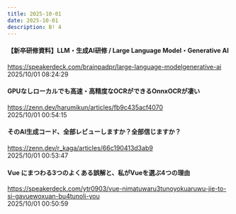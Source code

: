 ```yaml
---
title: 2025-10-01
date: 2025-10-01
description: B! 4
---
```


#### 【新卒研修資料】LLM・生成AI研修 / Large Language Model・Generative AI
https://speakerdeck.com/brainpadpr/large-language-modelgenerative-ai<br>
2025/10/01 08:24:29<br>


#### GPUなしローカルでも高速・高精度なOCRができるOnnxOCRが凄い
https://zenn.dev/harumikun/articles/fb9c435acf4070<br>
2025/10/01 00:54:15<br>


#### そのAI生成コード、全部レビューしますか？全部信じますか？
https://zenn.dev/r_kaga/articles/66c190413d3ab9<br>
2025/10/01 00:53:47<br>


#### Vue にまつわる3つのよくある誤解と、私がVueを選ぶ4つの理由
https://speakerdeck.com/ytr0903/vue-nimatuwaru3tunoyokuaruwu-jie-to-si-gavuewoxuan-bu4tunoli-you<br>
2025/10/01 00:50:59<br>



